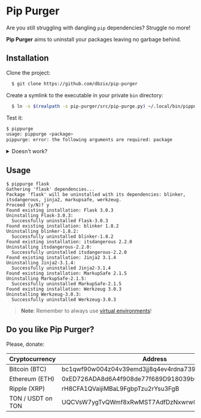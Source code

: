 
# Pip Purger

Are you still struggling with dangling `pip` dependencies?
Struggle no more!

**Pip Purger** aims to uninstall your packages leaving no garbage behind.


## Installation

Clone the project:

```bash
  $ git clone https://github.com/dbzix/pip-purger
```

Create a symlink to the executable in your private `bin` directory:

```bash
  $ ln -s $(realpath -s pip-purger/src/pip-purge.py) ~/.local/bin/pippurge
```

Test it:
```bash
$ pippurge 
usage: pippurge <package>
pippurge: error: the following arguments are required: package
```

<details>
<summary>Doesn't work?</summary>

You ran it, but it doesn't work:

```bash
$ pippurge
pippurge: command not found
```

Ensure that your *shell* puts your private `bin` directory into the `PATH` variable:

```bash
$ echo $PATH | tr ":" "\n"
# ...
# ...
/home/username/.local/bin
# ...
# ...
```

Cannot find? Fix it:

```bash
$ cat .profile
# ...
# ...
# ...
# set PATH so it includes user's private bin if it exists
if [ -d "$HOME/.local/bin" ] ; then
  PATH="$HOME/.local/bin:$PATH"
fi
```
</details>

## Usage
```
$ pippurge flask
Gathering 'flask' dependencies...
Package 'flask' will be uninstalled with its dependencies: blinker, itsdangerous, jinja2, markupsafe, werkzeug.
Proceed (y/N)? y
Found existing installation: Flask 3.0.3
Uninstalling Flask-3.0.3:
  Successfully uninstalled Flask-3.0.3
Found existing installation: blinker 1.8.2
Uninstalling blinker-1.8.2:
  Successfully uninstalled blinker-1.8.2
Found existing installation: itsdangerous 2.2.0
Uninstalling itsdangerous-2.2.0:
  Successfully uninstalled itsdangerous-2.2.0
Found existing installation: Jinja2 3.1.4
Uninstalling Jinja2-3.1.4:
  Successfully uninstalled Jinja2-3.1.4
Found existing installation: MarkupSafe 2.1.5
Uninstalling MarkupSafe-2.1.5:
  Successfully uninstalled MarkupSafe-2.1.5
Found existing installation: Werkzeug 3.0.3
Uninstalling Werkzeug-3.0.3:
  Successfully uninstalled Werkzeug-3.0.3
```

> **Note**: Remember to always use [virtual environments](https://realpython.com/python-virtual-environments-a-primer/)!

## Do you like Pip Purger?
Please, donate:

| Cryptocurrency | Address |
| --- | --- |
| Bitcoin (BTC) | bc1qwf90w004z04v39emd3jj8q4ev4rdna739ecqj5 |
| Ethereum (ETH)| 0xED726ADA8d6A4f908de77f689D918039b03a698C |
| Ripple (XRP) |rH8CFA1QVaijiMBaL9FgbpTzu2rYsu3FgB |
| TON / USDT on TON | UQCVsW7ygTvQWmf8xRwMST7AdfDzNxwrw0CYkThEfhA5Xsk6 |
